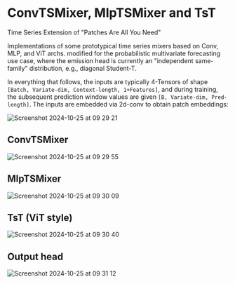 # ConvTSMixer, MlpTSMixer and TsT

Time Series Extension of "Patches Are All You Need"

Implementations of some prototypical time series mixers based on Conv, MLP, and ViT archs. modified for the probabilistic multivariate forecasting use case, where the emission head is currently an "independent same-family" distribution, e.g., diagonal Student-T.

In everything that follows, the inputs are typically 4-Tensors of shape `[Batch, Variate-dim, Context-length, 1+Features]`, and during training, the subsequent prediction window values are given `[B, Variate-dim, Pred-length]`. The inputs are embedded via 2d-conv to obtain patch embeddings:

![Screenshot 2024-10-25 at 09 29 21](https://github.com/user-attachments/assets/5ecc92c5-a115-44a1-95de-971d2d34ed58)

## ConvTSMixer

![Screenshot 2024-10-25 at 09 29 55](https://github.com/user-attachments/assets/2033b75b-6105-4c5d-bfc6-aaf9c8330d5d)


## MlpTSMixer

![Screenshot 2024-10-25 at 09 30 09](https://github.com/user-attachments/assets/14db4edd-2004-4152-acc7-3c926c97c306)

## TsT (ViT style)

![Screenshot 2024-10-25 at 09 30 40](https://github.com/user-attachments/assets/6a5f88d4-8ded-41fe-9cc5-3ce1ab9df5b9)

## Output head

![Screenshot 2024-10-25 at 09 31 12](https://github.com/user-attachments/assets/324bec4c-d4bf-40ea-9084-413d1c647870)
